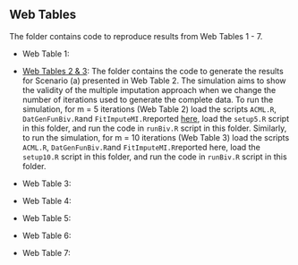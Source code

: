 ## Web Tables

The folder contains code to reproduce results from Web Tables 1 - 7.

* Web Table 1: 

* [Web Tables 2 & 3](https://github.com/ChiaraDG/MultivariateODS_LMM/tree/main/Simulation%20Studies/Web%20Tables/Web%20Tables%202%20%26%203): The folder contains the code to generate the results for Scenario (a) presented in Web Table 2. The simulation aims to show the validity of the multiple imputation approach when we change the number of iterations used to generate the complete data. To run the simulation, for m = 5 iterations (Web Table 2) load the scripts `ACML.R`, `DatGenFunBiv.R`and `FitImputeMI.R`reported [here](https://github.com/ChiaraDG/MultivariateODS_LMM/tree/main/Simulation%20Studies), load the `setup5.R` script in this folder, and run the code in `runBiv.R` script in this folder. Similarly, to run the simulation, for m = 10 iterations (Web Table 3) load the scripts `ACML.R`, `DatGenFunBiv.R`and `FitImputeMI.R`reported here, load the `setup10.R` script in this folder, and run the code in `runBiv.R` script in this folder.

* Web Table 3:

* Web Table 4:

* Web Table 5:

* Web Table 6:

* Web Table 7:
